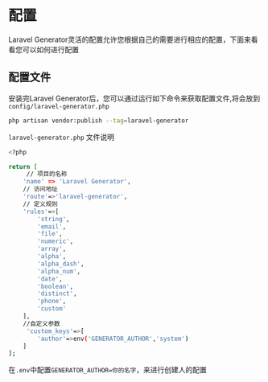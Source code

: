 # 配置

Laravel Generator灵活的配置允许您根据自己的需要进行相应的配置，下面来看看您可以如何进行配置


## 配置文件

安装完Laravel Generator后，您可以通过运行如下命令来获取配置文件,将会放到`config/laravel-generator.php`
```sh
php artisan vendor:publish --tag=laravel-generator
```

`laravel-generator.php` 文件说明

```sh
<?php

return [
     // 项目的名称
    'name' => 'Laravel Generator',
    // 访问地址
    'route'=>'laravel-generator',
    // 定义规则
    'rules'=>[
        'string',
        'email',
        'file',
        'numeric',
        'array',
        'alpha',
        'alpha_dash',
        'alpha_num',
        'date',
        'boolean',
        'distinct',
        'phone',
        'custom'
    ],
    //自定义参数
     'custom_keys'=>[
        'author'=>env('GENERATOR_AUTHOR','system')
    ]
];
```

在`.env`中配置`GENERATOR_AUTHOR=你的名字`，来进行创建人的配置